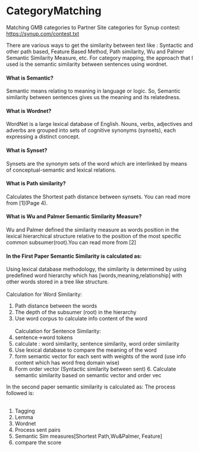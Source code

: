 # CategoryMatching
Matching GMB categories to Partner Site categories for Synup contest: https://synup.com/contest.txt


There are various ways to get the similarity between text like : Syntactic and other path based, Feature Based Method, Path similarity, Wu and Palmer Semantic Similarity Measure, etc. For category mapping,
the approach that I used is the semantic similarity between sentences using wordnet.


#### What is Semantic?
Semantic means relating to meaning in language or logic. So, Semantic similarity between sentences gives us the meaning and its relatedness.

#### What is Wordnet?
WordNet is a large lexical database of English. Nouns, verbs, adjectives and adverbs are grouped into sets of cognitive synonyms (synsets), each expressing a distinct concept.


#### What is Synset?
Synsets are the synonym sets of the word which are interlinked by means of conceptual-semantic and lexical relations.


#### What is Path similarity?
Calculates the Shortest path distance between synsets. You can read more from [1](Page 4).


#### What is Wu and Palmer Semantic Similarity Measure?
Wu and Palmer defined the similarity measure as words position in the lexical hierarchical structure relative to the position of the most specific common subsumer(root).You can read more from [2]


#### In the First Paper Semantic Similarity is calculated as:

Using lexical database methodology, the similarity is determined by using predefined word hierarchy which has [words,meaning,relationship] with other words stored in a tree like structure.
<br><br> Calculation for Word Similarity:<br>
1. Path distance between the words
2. The depth of the subsumer (root) in the hierarchy
3. Use word corpus to calculate info content of the word
<br><br>Calculation for Sentence Similarity:<br>
1. sentence->word tokens
2. calculate : word similarity, sentence similarity, word order similarity
3. Use lexical database to compare the meaning of the word
4. form semantic vector for each sent with weights of the word (use info content which has word freq domain wise)
5. Form order vector (Syntactic similarity between sent) 6. Calculate semantic similarity based on semantic vector and order vec


In the second paper semantic similarity is calculated as: The process followed is: <br></br>
1. Tagging
2. Lemma
3. Wordnet
4. Process sent pairs
5. Semantic Sim measures[Shortest Path,Wu&Palmer, Feature]
6. compare the score

